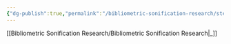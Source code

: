 ```yaml
---
{"dg-publish":true,"permalink":"/bibliometric-sonification-research/steps/literature-review/"}
---
```


[[Bibliometric Sonification Research/Bibliometric Sonification Research\|_]]